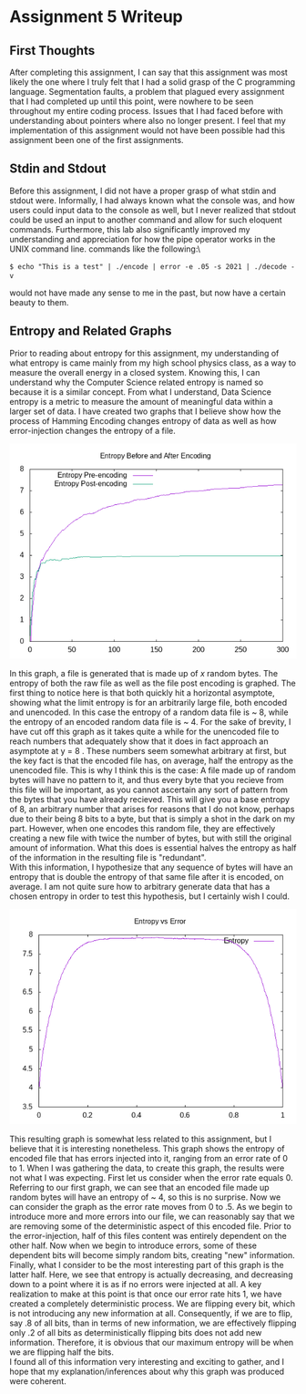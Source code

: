 # Assignment 5 Writeup

## First Thoughts

After completing this assignment, I can say that this assignment was most likely the one where I
truly felt that I had a solid grasp of the C programming language. Segmentation faults, a problem
that plagued every assignment that I had completed up until this point, were nowhere to be seen
throughout my entire coding process. Issues that I had faced before with understanding about
pointers where also no longer present. I feel that my implementation of this assignment would not
have been possible had this assignment been one of the first assignments.

## Stdin and Stdout

Before this assignment, I did not have a proper grasp of what stdin and stdout were. Informally, I
had always known what the console was, and how users could input data to the console as well, but I
never realized that stdout could be used an input to another command and allow for such eloquent
commands. Furthermore, this lab also significantly improved my understanding and appreciation for
how the pipe operator works in the UNIX command line. commands like the following:\

```
$ echo "This is a test" | ./encode | error -e .05 -s 2021 | ./decode -v
```

would not have made any sense to me in the past, but now have a certain beauty to them.

## Entropy and Related Graphs

Prior to reading about entropy for this assignment, my understanding of what entropy is came mainly
from my high school physics class, as a way to measure the overall energy in a closed system.
Knowing this, I can understand why the Computer Science related entropy is named so because it is
a similar concept. From what I understand, Data Science entropy is a metric to measure the amount of
meaningful data within a larger set of data. I have created two graphs that I believe show how the
process of Hamming Encoding changes entropy of data as well as how error-injection changes the
entropy of a file.

![](./data/entropy.png)

In this graph, a file is generated that is made up of _x_ random bytes. The entropy of both the raw
file as well as the file post encoding is graphed. The first thing to notice here is that both
quickly hit a horizontal asymptote, showing what the limit entropy is for an arbitrarily large file,
both encoded and unencoded. In this case the entropy of a random data file is ~ 8, while the entropy
of an encoded random data file is ~ 4. For the sake of brevity, I have cut off this graph as it takes
quite a while for the unencoded file to reach numbers that adequately show that it does in fact approach
an asymptote at y = 8 .  These numbers seem somewhat arbitrary at first, but the key
fact is that the encoded file has, on average, half the entropy as the unencoded file. This is why I
think this is the case: A file made up of random bytes will have no pattern to it, and thus every
byte that you recieve from this file will be important, as you cannot ascertain any sort of pattern
from the bytes that you have already recieved. This will give you a base entropy of 8, an arbitrary
number that arises for reasons that I do not know, perhaps due to their being 8 bits to a byte, but
that is simply a shot in the dark on my part. However, when one encodes this random file, they
are effectively creating a new file with twice the number of bytes, but with still the original
amount of information. What this does is essential halves the entropy as half of the information in
the resulting file is "redundant".\
With this information, I hypothesize that any sequence of bytes will have an entropy that is double
the entropy of that same file after it is encoded, on average. I am not quite sure how to arbitrary
generate data that has a chosen entropy in order to test this hypothesis, but I certainly wish I could.

![](./data/error.png)

This resulting graph is somewhat less related to this assignment, but I believe that it is
interesting nonetheless. This graph shows the entropy of encoded file that has errors injected into
it, ranging from an error rate of 0 to 1. When I was gathering the data, to create this graph, the
results were not what I was expecting. First let us consider when the error rate equals 0. Referring
to our first graph, we can see that an encoded file made up random bytes will have an entropy of ~ 4,
so this is no surprise. Now we can consider the graph as the error rate moves from 0 to .5. As we
begin to introduce more and more errors into our file, we can reasonably say that we are removing
some of the deterministic aspect of this encoded file. Prior to the error-injection, half of this
files content was entirely dependent on the other half. Now when we begin to introduce errors, some
of these dependent bits will become simply random bits, creating "new" information. Finally, what I
consider to be the most interesting part of this graph is the latter half. Here, we see that entropy
is actually decreasing, and decreasing down to a point where it is as if no errors were injected at all.
A key realization to make at this point is that once our error rate hits 1, we have created a
completely deterministic process. We are flipping every bit, which is not introducing any new
information at all. Consequently, if we are to flip, say .8 of all bits, than in terms of new
information, we are effectively flipping only .2 of all bits as deterministically flipping bits does
not add new information. Therefore, it is obvious that our maximum entropy will be when we are flipping
half the bits.\
I found all of this information very interesting and exciting to gather, and I hope that my
explanation/inferences about why this graph was produced were coherent.


